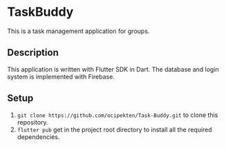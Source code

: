 # TaskBuddy

This is a task management application for groups.

## Description

This application is written with Flutter SDK in Dart. The database and login system is implemented with Firebase.

## Setup

1. `git clone https://github.com/ocipekten/Task-Buddy.git` to clone this repository.
2. `flutter pub` get in the project root directory to install all the required dependencies.
